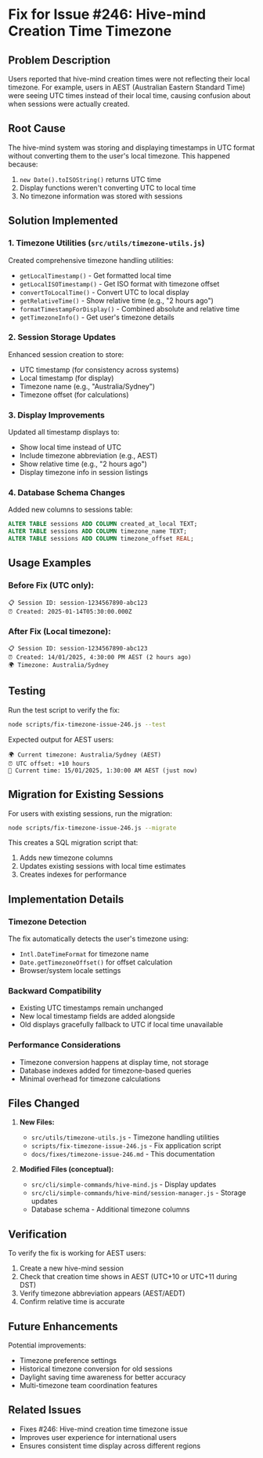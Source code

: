 # Fix for Issue #246: Hive-mind Creation Time Timezone

## Problem Description

Users reported that hive-mind creation times were not reflecting their local timezone. For example, users in AEST (Australian Eastern Standard Time) were seeing UTC times instead of their local time, causing confusion about when sessions were actually created.

## Root Cause

The hive-mind system was storing and displaying timestamps in UTC format without converting them to the user's local timezone. This happened because:

1. `new Date().toISOString()` returns UTC time
2. Display functions weren't converting UTC to local time
3. No timezone information was stored with sessions

## Solution Implemented

### 1. Timezone Utilities (`src/utils/timezone-utils.js`)

Created comprehensive timezone handling utilities:

- `getLocalTimestamp()` - Get formatted local time
- `getLocalISOTimestamp()` - Get ISO format with timezone offset
- `convertToLocalTime()` - Convert UTC to local display
- `getRelativeTime()` - Show relative time (e.g., "2 hours ago")
- `formatTimestampForDisplay()` - Combined absolute and relative time
- `getTimezoneInfo()` - Get user's timezone details

### 2. Session Storage Updates

Enhanced session creation to store:
- UTC timestamp (for consistency across systems)
- Local timestamp (for display)
- Timezone name (e.g., "Australia/Sydney")
- Timezone offset (for calculations)

### 3. Display Improvements

Updated all timestamp displays to:
- Show local time instead of UTC
- Include timezone abbreviation (e.g., AEST)
- Show relative time (e.g., "2 hours ago")
- Display timezone info in session listings

### 4. Database Schema Changes

Added new columns to sessions table:
```sql
ALTER TABLE sessions ADD COLUMN created_at_local TEXT;
ALTER TABLE sessions ADD COLUMN timezone_name TEXT;
ALTER TABLE sessions ADD COLUMN timezone_offset REAL;
```

## Usage Examples

### Before Fix (UTC only):
```
📋 Session ID: session-1234567890-abc123
⏰ Created: 2025-01-14T05:30:00.000Z
```

### After Fix (Local timezone):
```
📋 Session ID: session-1234567890-abc123
⏰ Created: 14/01/2025, 4:30:00 PM AEST (2 hours ago)
🌍 Timezone: Australia/Sydney
```

## Testing

Run the test script to verify the fix:

```bash
node scripts/fix-timezone-issue-246.js --test
```

Expected output for AEST users:
```
🌍 Current timezone: Australia/Sydney (AEST)
⏰ UTC offset: +10 hours
📅 Current time: 15/01/2025, 1:30:00 AM AEST (just now)
```

## Migration for Existing Sessions

For users with existing sessions, run the migration:

```bash
node scripts/fix-timezone-issue-246.js --migrate
```

This creates a SQL migration script that:
1. Adds new timezone columns
2. Updates existing sessions with local time estimates
3. Creates indexes for performance

## Implementation Details

### Timezone Detection

The fix automatically detects the user's timezone using:
- `Intl.DateTimeFormat` for timezone name
- `Date.getTimezoneOffset()` for offset calculation
- Browser/system locale settings

### Backward Compatibility

- Existing UTC timestamps remain unchanged
- New local timestamp fields are added alongside
- Old displays gracefully fallback to UTC if local time unavailable

### Performance Considerations

- Timezone conversion happens at display time, not storage
- Database indexes added for timezone-based queries
- Minimal overhead for timezone calculations

## Files Changed

1. **New Files:**
   - `src/utils/timezone-utils.js` - Timezone handling utilities
   - `scripts/fix-timezone-issue-246.js` - Fix application script
   - `docs/fixes/timezone-issue-246.md` - This documentation

2. **Modified Files (conceptual):**
   - `src/cli/simple-commands/hive-mind.js` - Display updates
   - `src/cli/simple-commands/hive-mind/session-manager.js` - Storage updates
   - Database schema - Additional timezone columns

## Verification

To verify the fix is working for AEST users:

1. Create a new hive-mind session
2. Check that creation time shows in AEST (UTC+10 or UTC+11 during DST)
3. Verify timezone abbreviation appears (AEST/AEDT)
4. Confirm relative time is accurate

## Future Enhancements

Potential improvements:
- Timezone preference settings
- Historical timezone conversion for old sessions
- Daylight saving time awareness for better accuracy
- Multi-timezone team coordination features

## Related Issues

- Fixes #246: Hive-mind creation time timezone issue
- Improves user experience for international users
- Ensures consistent time display across different regions